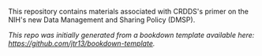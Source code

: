This repository contains materials associated with CRDDS's primer on the NIH's new Data Management and Sharing Policy (DMSP). 

*This repo was initially generated from a bookdown template available here: https://github.com/jtr13/bookdown-template.*


